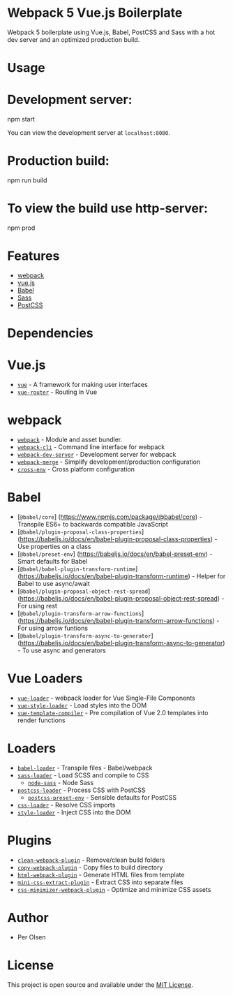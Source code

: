 # Webpack 5 Vue.js Boilerplate

Webpack 5 boilerplate using Vue.js, Babel, PostCSS and Sass with a hot dev server and an optimized production build.

# Usage

# Development server:

npm start

You can view the development server at `localhost:8080`.

# Production build:

npm run build

# To view the build use http-server:

npm prod

# Features

- [webpack](https://webpack.js.org/)
- [vue.js](https://vuejs.org/)
- [Babel](https://babeljs.io/)
- [Sass](https://sass-lang.com/)
- [PostCSS](https://postcss.org/)

# Dependencies

# Vue.js

- [`vue`](https://www.npmjs.com/package/vue) - A framework for making user interfaces
- [`vue-router`](https://www.npmjs.com/package/vue-router) - Routing in Vue

# webpack

- [`webpack`](https://github.com/webpack/webpack) - Module and asset bundler.
- [`webpack-cli`](https://github.com/webpack/webpack-cli) - Command line interface for webpack
- [`webpack-dev-server`](https://github.com/webpack/webpack-dev-server) - Development server for webpack
- [`webpack-merge`](https://github.com/survivejs/webpack-merge) - Simplify development/production configuration
- [`cross-env`](https://github.com/kentcdodds/cross-env) - Cross platform configuration

# Babel

- [`@babel/core`]
  (https://www.npmjs.com/package/@babel/core) - Transpile ES6+ to backwards compatible JavaScript
- [`@babel/plugin-proposal-class-properties`]
  (https://babeljs.io/docs/en/babel-plugin-proposal-class-properties) - Use properties on a class
- [`@babel/preset-env`]
  (https://babeljs.io/docs/en/babel-preset-env) - Smart defaults for Babel
- [`@babel/babel-plugin-transform-runtime`]
  (https://babeljs.io/docs/en/babel-plugin-transform-runtime) - Helper for Babel to use async/await
- [`@babel/plugin-proposal-object-rest-spread`]
  (https://babeljs.io/docs/en/babel-plugin-proposal-object-rest-spread) - For using rest
- [`@babel/plugin-transform-arrow-functions`]
  (https://babeljs.io/docs/en/babel-plugin-transform-arrow-functions) - For using arrow funtions
- [`@babel/plugin-transform-async-to-generator`]
  (https://babeljs.io/docs/en/babel-plugin-transform-async-to-generator) - To use async and generators

# Vue Loaders

- [`vue-loader`](https://www.npmjs.com/package/vue-loader) - webpack loader for Vue Single-File Components
- [`vue-style-loader`](https://www.npmjs.com/package/vue-style-loader) - Load styles into the DOM
- [`vue-template-compiler`](https://www.npmjs.com/package/vue-template-compiler) - Pre compilation of Vue 2.0 templates into render functions

# Loaders

- [`babel-loader`](https://webpack.js.org/loaders/babel-loader/) - Transpile files - Babel/webpack
- [`sass-loader`](https://webpack.js.org/loaders/sass-loader/) - Load SCSS and compile to CSS
  - [`node-sass`](https://github.com/sass/node-sass) - Node Sass
- [`postcss-loader`](https://webpack.js.org/loaders/postcss-loader/) - Process CSS with PostCSS
  - [`postcss-preset-env`](https://www.npmjs.com/package/postcss-preset-env) - Sensible defaults for PostCSS
- [`css-loader`](https://webpack.js.org/loaders/css-loader/) - Resolve CSS imports
- [`style-loader`](https://webpack.js.org/loaders/style-loader/) - Inject CSS into the DOM

# Plugins

- [`clean-webpack-plugin`](https://github.com/johnagan/clean-webpack-plugin) - Remove/clean build folders
- [`copy-webpack-plugin`](https://github.com/webpack-contrib/copy-webpack-plugin) - Copy files to build directory
- [`html-webpack-plugin`](https://github.com/jantimon/html-webpack-plugin) - Generate HTML files from template
- [`mini-css-extract-plugin`](https://github.com/webpack-contrib/mini-css-extract-plugin) - Extract CSS into separate files
- [`css-minimizer-webpack-plugin`](https://webpack.js.org/plugins/css-minimizer-webpack-plugin/) - Optimize and minimize CSS assets

# Author

- Per Olsen

# License

This project is open source and available under the [MIT License](LICENSE).
